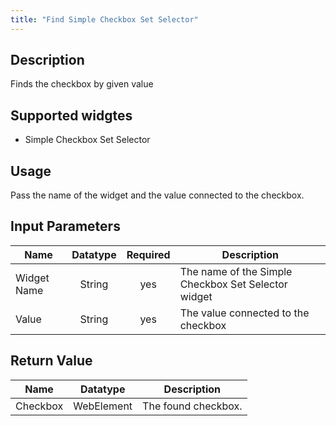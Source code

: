 ```yaml
---
title: "Find Simple Checkbox Set Selector"
---
```

## Description
Finds the checkbox by given value

## Supported widgtes
 + Simple Checkbox Set Selector

## Usage
Pass the name of the widget and the value connected to the checkbox.

## Input Parameters
Name | Datatype | Required | Description
---- | :--------: | :--------: | ---------------
Widget Name | String | yes | The name of the Simple Checkbox Set Selector widget
Value | String | yes | The value connected to the checkbox

## Return Value

Name | Datatype | Description
---- | :---------: | ---------------
Checkbox | WebElement | The found checkbox.
